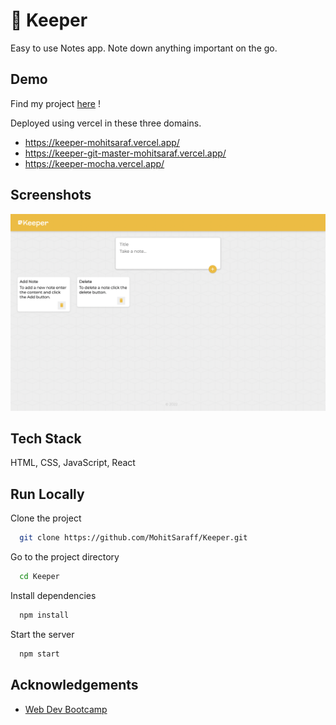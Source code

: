 
# 📒 Keeper

Easy to use Notes app. Note down anything important on the go.


## Demo

Find my project [here](https://keeper-mohitsaraf.vercel.app/) !

Deployed using vercel in these three domains.

- https://keeper-mohitsaraf.vercel.app/
- https://keeper-git-master-mohitsaraf.vercel.app/
- https://keeper-mocha.vercel.app/


## Screenshots

![App Screenshot](https://raw.githubusercontent.com/MohitSaraff/Keeper/master/public/images/Screenshot.png)


## Tech Stack

HTML, CSS, JavaScript, React


## Run Locally

Clone the project

```bash
  git clone https://github.com/MohitSaraff/Keeper.git
```

Go to the project directory

```bash
  cd Keeper
```

Install dependencies

```bash
  npm install
```

Start the server

```bash
  npm start
```


## Acknowledgements

 - [Web Dev Bootcamp](https://www.udemy.com/course/the-complete-web-development-bootcamp)

